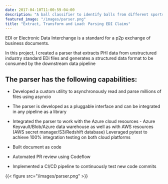 ```yaml
---
date: 2017-04-10T11:00:59-04:00
description: "A ball classifier to identify balls from different sports."
featured_image: "/images/parser.png"
title: "Extract, Transform and Load: Parsing EDI Claims"
---
```


EDI or Electronic Data Interchange is a standard for a p2p exchange of business documents.

In this project, I created a parser that extracts PHI data from unstructured industry standard EDi files and generates a structured data format to be consumed by the downstream data pipeline

The parser has the following capabilities:
---

* Developed a custom utility to asynchronously read and parse millions of files using asyncio

* The parser is developed as a pluggable interface and can be integrated in any pipeline as a library

* Integrated the parser to work with the Azure cloud resources - Azure Keyvault/Blob/Azure data warehouse as well as with AWS resources (AWS secret manager/S3/Redshift database)
Leveraged pytest to achieve 100% integration testing on both cloud platforms

* Built document as code

* Automated PR review using Codeflow

* Implemented a CI/CD pipeline to continuously test new code commits


{{< figure src="/images/parser.png" >}}

<!-- [Link to GitHub Repository](https://github.com/PlayingNumbers/ds_salary_proj) -->
